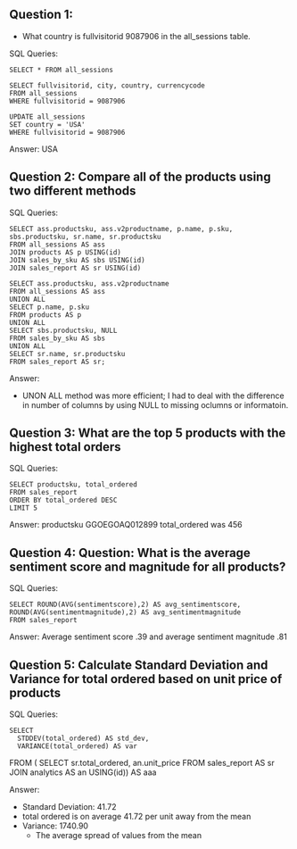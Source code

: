 ## Question 1: 
  - What country is fullvisitorid 9087906 in the all_sessions table.

  SQL Queries:
    
    SELECT * FROM all_sessions
  
    SELECT fullvisitorid, city, country, currencycode
    FROM all_sessions
    WHERE fullvisitorid = 9087906
      
    UPDATE all_sessions
    SET country = 'USA'
    WHERE fullvisitorid = 9087906
  
  Answer: USA



## Question 2: Compare all of the products using two different methods

  SQL Queries:
  
    SELECT ass.productsku, ass.v2productname, p.name, p.sku, sbs.productsku, sr.name, sr.productsku
    FROM all_sessions AS ass
    JOIN products AS p USING(id)
    JOIN sales_by_sku AS sbs USING(id)
    JOIN sales_report AS sr USING(id)
  
    SELECT ass.productsku, ass.v2productname
    FROM all_sessions AS ass
    UNION ALL
    SELECT p.name, p.sku
    FROM products AS p
    UNION ALL
    SELECT sbs.productsku, NULL
    FROM sales_by_sku AS sbs
    UNION ALL
    SELECT sr.name, sr.productsku
    FROM sales_report AS sr;
  
    
  
  Answer:
  - UNON ALL method was more efficient; I had to deal with the difference in number of columns by using NULL to missing oclumns or informatoin.




## Question 3: What are the top 5 products with the highest total orders

  SQL Queries:
    
    SELECT productsku, total_ordered
    FROM sales_report
    ORDER BY total_ordered DESC
    LIMIT 5
  
  Answer: productsku GGOEGOAQ012899 total_ordered was 456




## Question 4: Question: What is the average sentiment score and magnitude for all products?

  SQL Queries:
  
    SELECT ROUND(AVG(sentimentscore),2) AS avg_sentimentscore, ROUND(AVG(sentimentmagnitude),2) AS avg_sentimentmagnitude
    FROM sales_report
  
  Answer: Average sentiment score .39 and average sentiment magnitude .81




## Question 5: Calculate Standard Deviation and Variance for total ordered based on unit price of products

  SQL Queries:
  
    SELECT 
      STDDEV(total_ordered) AS std_dev,
      VARIANCE(total_ordered) AS var
  FROM 
    (
      SELECT sr.total_ordered, an.unit_price
      FROM sales_report AS sr
      JOIN analytics AS an USING(id)) AS aaa
  
  Answer:
  - Standard Deviation: 41.72
  - total ordered is on average 41.72 per unit away from the mean
- Variance: 1740.90
  - The average spread of values from the mean
